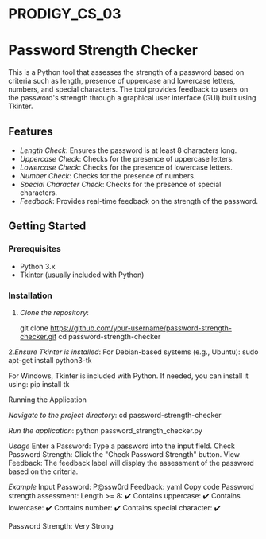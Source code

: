 # PRODIGY_CS_03
# Password Strength Checker

This is a Python tool that assesses the strength of a password based on criteria such as length, presence of uppercase and lowercase letters, numbers, and special characters. The tool provides feedback to users on the password's strength through a graphical user interface (GUI) built using Tkinter.

## Features

- *Length Check*: Ensures the password is at least 8 characters long.
- *Uppercase Check*: Checks for the presence of uppercase letters.
- *Lowercase Check*: Checks for the presence of lowercase letters.
- *Number Check*: Checks for the presence of numbers.
- *Special Character Check*: Checks for the presence of special characters.
- *Feedback*: Provides real-time feedback on the strength of the password.

## Getting Started

### Prerequisites

- Python 3.x
- Tkinter (usually included with Python)

### Installation

1. *Clone the repository*:

   git clone https://github.com/your-username/password-strength-checker.git
   cd password-strength-checker

2.*Ensure Tkinter is installed*:
For Debian-based systems (e.g., Ubuntu):
sudo apt-get install python3-tk

For Windows, Tkinter is included with Python. If needed, you can install it using:
pip install tk

Running the Application

*Navigate to the project directory*:
cd password-strength-checker

*Run the application*:
python password_strength_checker.py

*Usage*
Enter a Password: Type a password into the input field.
Check Password Strength: Click the "Check Password Strength" button.
View Feedback: The feedback label will display the assessment of the password based on the criteria.

*Example*
Input Password: P@ssw0rd
Feedback:
yaml
Copy code
Password strength assessment:
Length >= 8: ✔️
Contains uppercase: ✔️
Contains lowercase: ✔️
Contains number: ✔️
Contains special character: ✔️

Password Strength: Very Strong
